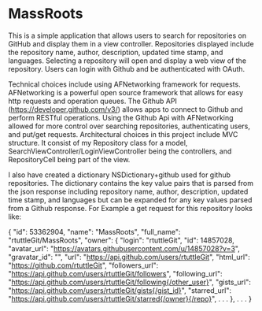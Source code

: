 # MassRoots

This is a simple application that allows users to search for repositories on GitHub and display them in a view controller.  Repositories displayed include the repository name, author, description, updated time stamp, and languages. Selecting a repository will open and display a web view of the repository. Users can login with Github and be authenticated with OAuth. 

Technical choices include using AFNetworking framework for requests.  AFNetworking is a powerful open source framework that allows for easy http requests and operation queues. The Github API (https://developer.github.com/v3/) allows apps to connect to Github and perform RESTful operations. Using the Github Api with AFNetworking allowed for more control over searching repositories, authenticating users, and put/get requests.  Architectural choices in this project include MVC structure.  It consist of my Repository class for a model, SearchViewController/LoginViewController being the controllers, and RepositoryCell being part of the view.

I also have created a dictionary NSDictionary+github used for github repositories. The dictionary contains the key value pairs that is parsed from the json response including repository name, author, description, updated time stamp, and languages but can be expanded for any key values parsed from a Github response. For Example a get request for this repository looks like:

{
  "id": 53362904,
  "name": "MassRoots",
  "full_name": "rtuttleGit/MassRoots",
  "owner": {
    "login": "rtuttleGit",
    "id": 14857028,
    "avatar_url": "https://avatars.githubusercontent.com/u/14857028?v=3",
    "gravatar_id": "",
    "url": "https://api.github.com/users/rtuttleGit",
    "html_url": "https://github.com/rtuttleGit",
    "followers_url": "https://api.github.com/users/rtuttleGit/followers",
    "following_url": "https://api.github.com/users/rtuttleGit/following{/other_user}",
    "gists_url": "https://api.github.com/users/rtuttleGit/gists{/gist_id}",
    "starred_url": "https://api.github.com/users/rtuttleGit/starred{/owner}{/repo}",
                          .
                          .
                          .
    },
    .
    .
    .
}


